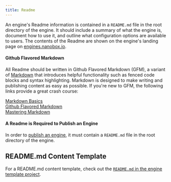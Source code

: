 ```yaml
---
title: Readme
---
```


An engine's Readme information is contained in a `README.md` file in the root directory of the engine. It should include a summary of what the engine is, document how to use it, and outline what configuration options are available to users. The contents of the Readme are shown on the engine's landing page on [engines.nanobox.io](http://engines.nanobox.io).

#### Github Flavored Markdown
All Readme should be written in Github Flavored Markdown (GFM), a variant of [Markdown](http://daringfireball.net/projects/markdown/syntax) that introduces helpful functionality such as fenced code blocks and syntax highlighting. Markdown is designed to make writing and publishing content as easy as possible. If you're new to GFM, the following links provide a great crash course:

[Markdown Basics](https://help.github.com/articles/markdown-basics/)  
[Github Flavored Markdown](https://help.github.com/articles/github-flavored-markdown/)  
[Mastering Markdown](https://guides.github.com/features/mastering-markdown/) 

#### A Readme is Required to Publish an Engine
In order to [publish an engine](/engines/publish/), it must contain a `README.md` file in the root directory of the engine. 

## README.md Content Template
For a README.md content template, check out the [`README.md` in the engine template project](https://github.com/pagodabox/nanobox-engine-template/blob/master/README.md).